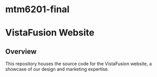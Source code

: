# mtm6201-final

# VistaFusion Website

## Overview
This repository houses the source code for the VistaFusion website, a showcase of our design and marketing expertise.
